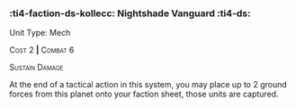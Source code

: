 ### :ti4-faction-ds-kollecc: **Nightshade Vanguard** :ti4-ds:

Unit Type: Mech 

<span style="font-variant:small-caps;">Cost</span> 2 __|__ <span style="font-variant:small-caps;">Combat</span> 6

<span style="font-variant:small-caps;">Sustain Damage</span>

At the end of a tactical action in this system, you may place up to 2 ground forces from this planet onto your faction sheet, those units are captured.